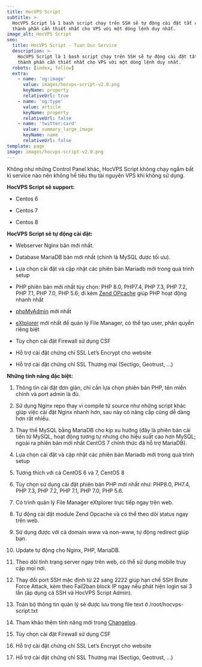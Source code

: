 ```yaml
---
title: HocVPS Script
subtitle: >-
  HocVPS Script là 1 bash script chạy trên SSH sẽ tự động cài đặt tất cả các
  thành phần cần thiết nhất cho VPS với một dòng lệnh duy nhất.
image_alt: HocVPS Script
seo:
  title: HocVPS Script - Tuan Duc Service
  description: >-
    HocVPS Script là 1 bash script chạy trên SSH sẽ tự động cài đặt tất cả các
    thành phần cần thiết nhất cho VPS với một dòng lệnh duy nhất.
  robots: [index, follow]
  extra:
    - name: 'og:image'
      value: images/hocvps-script-v2.0.png
      keyName: property
      relativeUrl: true
    - name: 'og:type'
      value: article
      keyName: property
      relativeUrl: false
    - name: 'twitter:card'
      value: summary_large_image
      keyName: name
      relativeUrl: false
template: page
image: images/hocvps-script-v2.0.png
---
```

Không như những Control Panel khác, HocVPS Script không chạy ngầm bất kì service nào nên không hề tiêu thụ tài nguyên VPS khi không sử dụng.

**HocVPS Script sẽ support:**

*   Centos 6

*   Centos 7

*   Centos 8

**HocVPS Script sẽ tự động cài đặt:**

*   Webserver Nginx bản mới nhất.

*   Database MariaDB bản mới nhất (chính là MySQL được tối ưu).

*   Lựa chọn cài đặt và cập nhật các phiên bản Mariadb mới trong quá trình setup

*   PHP phiên bản mới nhất tùy chọn: PHP 8.0, PHP7.4, PHP 7.3, PHP 7.2, PHP 7.1, PHP 7.0, PHP 5.6; đi kèm [Zend OPcache](https://www.php.net/manual/en/book.opcache.php) giúp PHP hoạt động nhanh nhất

*   [phpMyAdmin](https://www.phpmyadmin.net/) mới nhất

*   [eXtplorer](https://extplorer.net/) mới nhất để quản lý File Manager, có thể tạo user, phân quyền riêng biệt

*   Tùy chọn cài đặt Firewall sử dụng CSF

*   Hỗ trợ cài đặt chứng chỉ SSL Let’s Encrypt cho website

*   Hỗ trợ cài đặt chứng chỉ SSL Thương mại (Sectigo, Geotrust, …)

**Những tính năng đặc biệt:**

1.  Thông tin cài đặt đơn giản, chỉ cần lựa chọn phiên bản PHP, tên miền chính và port admin là đủ.

2.  Sử dụng Nginx repo thay vì compile từ source như những script khác giúp việc cài đặt Nginx nhanh hơn, sau này có nâng cấp cũng dễ dàng hơn rất nhiều.

3.  Thay thế MySQL bằng MariaDB cho kịp xu hướng (đây là phiên bản cải tiến từ MySQL, hoạt động tương tự nhưng cho hiệu suất cao hơn MySQL; ngoài ra phiên bản mới nhất CentOS 7 chính thức đã hỗ trợ MariaDB).

4.  Lựa chọn cài đặt và cập nhật các phiên bản Mariadb mới trong quá trình setup

5.  Tương thích với cả CentOS 6 và 7, CentOS 8

6.  Tùy chọn sử dụng cài đặt phiên bản PHP mới nhất như: PHP8.0, PH7.4, PHP 7.3, PHP 7.2, PHP 7.1, PHP 7.0, PHP 5.6.

7.  Có trình quản lý File Manager eXtplorer trực tiếp ngay trên web.

8.  Tự động cài đặt module Zend Opcache và có thể theo dõi status ngay trên web.

9.  Sử dụng được với cả domain www và non-www, tự động redirect giúp bạn.

10. Update tự động cho Nginx, PHP, MariaDB.

11. Theo dõi tình trạng server ngay trên web, có thể sử dụng mobile truy cập mọi nơi.

12. Thay đổi port SSH mặc định từ 22 sang 2222 giúp hạn chế SSH Brute Force Attack, kèm theo Fail2ban block IP ngay nếu phát hiện login sai 3 lần (áp dụng cả SSH và HocVPS Script Admin).

13. Toàn bộ thông tin quản lý sẽ được lưu trong file text ở /root/hocvps-script.txt

14. Tham khảo thêm tính năng mới trong [Changelog](https://hocvps.com/changelog/).

15. Tùy chọn cài đặt Firewall sử dụng CSF

16. Hỗ trợ cài đặt chứng chỉ SSL Let’s Encrypt cho website

17. Hỗ trợ cài đặt chứng chỉ SSL Thương mại (Sectigo, Geotrust, …)
